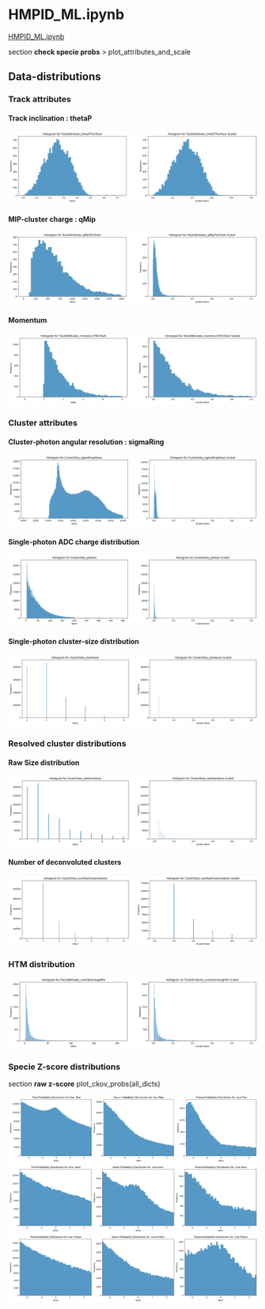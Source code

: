 # HMPID_ML.ipynb
[HMPID_ML.ipynb](ML/HMPID_ML.ipynb)

section **check specie probs** > plot_attributes_and_scale


## Data-distributions

### Track attributes

#### Track inclination : thetaP
![Track inclination : thetaP](ML/images/dataDists/thetAP.png)

#### MIP-cluster charge : qMip
![MIP-cluster charge : qMip](ML/images/dataDists/qMip.png)

#### Momentum
![Momentum](ML/images/dataDists/momentum.png)

### Cluster attributes
#### Cluster-photon angular resolution  : sigmaRing
![Cluster-photon angular resolution  : sigmaRing](ML/images/dataDists/sigmaRing.png)

#### Single-photon ADC charge distribution
![Single-photon ADC charge distribution](ML/images/dataDists/singlePhotQ.png)

#### Single-photon cluster-size distribution
![Single-photon cluster-siz distribution](ML/images/dataDists/singlePhotSize.png)

### Resolved cluster distributions

#### Raw Size distribution
![Raw Size distribution (number of pads fired in raw cluster)](ML/images/dataDists/rawSize.png)

#### Number of deconvoluted clusters
![Distribution of number of deconvoluted clusters per raw cluster (number of clusters forming raw cluster)](ML/images/dataDists/numRawClu.png)

### HTM distribution 
![Distribution of number of Hough Selected Photons under Mass-Hypothesis](ML/images/dataDists/numckovHough.png)


### Specie Z-score distributions

section **raw z-score**
plot_ckov_probs(all_dicts)

![Pion z-score](ML/images/dataDists/probTruePion.png)
![Kaon z-score](ML/images/dataDists/probTrueKaon.png)
![Proton z-score](ML/images/dataDists/probTrueProton.png)
